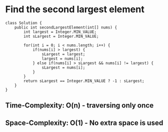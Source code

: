# Find the second largest element
``` 
class Solution {
    public int secondLargestElement(int[] nums) {
        int largest = Integer.MIN_VALUE;
        int sLargest = Integer.MIN_VALUE;

        for(int i = 0; i < nums.length; i++) {
            if(nums[i] > largest) {
                sLargest = largest;
                largest = nums[i];
            } else if(nums[i] > sLargest && nums[i] != largest) {
                sLargest = nums[i];
            }
        }
        return sLargest == Integer.MIN_VALUE ? -1 : sLargest;
    }
}
```

## Time-Complexity: O(n) - traversing only once
## Space-Complexity: O(1) - No extra space is used